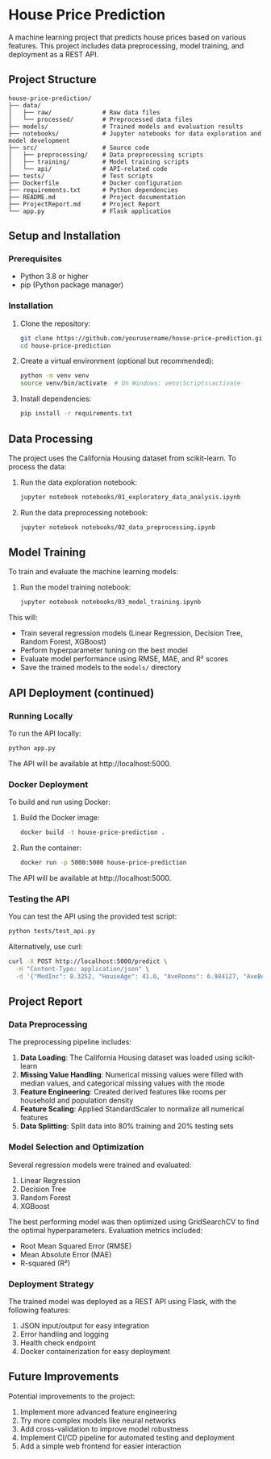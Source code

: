 # House Price Prediction

A machine learning project that predicts house prices based on various features. This project includes data preprocessing, model training, and deployment as a REST API.

## Project Structure

```
house-price-prediction/
├── data/
│   ├── raw/              # Raw data files
│   └── processed/        # Preprocessed data files
├── models/               # Trained models and evaluation results
├── notebooks/            # Jupyter notebooks for data exploration and model development
├── src/                  # Source code
│   ├── preprocessing/    # Data preprocessing scripts
│   ├── training/         # Model training scripts
│   └── api/              # API-related code
├── tests/                # Test scripts
├── Dockerfile            # Docker configuration
├── requirements.txt      # Python dependencies
├── README.md             # Project documentation
├── ProjectReport.md      # Project Report
└── app.py                # Flask application
```

## Setup and Installation

### Prerequisites
- Python 3.8 or higher
- pip (Python package manager)

### Installation

1. Clone the repository:
   ```bash
   git clone https://github.com/yourusername/house-price-prediction.git
   cd house-price-prediction
   ```

2. Create a virtual environment (optional but recommended):
   ```bash
   python -m venv venv
   source venv/bin/activate  # On Windows: venv\Scripts\activate
   ```

3. Install dependencies:
   ```bash
   pip install -r requirements.txt
   ```

## Data Processing

The project uses the California Housing dataset from scikit-learn. To process the data:

1. Run the data exploration notebook:
   ```bash
   jupyter notebook notebooks/01_exploratory_data_analysis.ipynb
   ```

2. Run the data preprocessing notebook:
   ```bash
   jupyter notebook notebooks/02_data_preprocessing.ipynb
   ```

## Model Training

To train and evaluate the machine learning models:

1. Run the model training notebook:
   ```bash
   jupyter notebook notebooks/03_model_training.ipynb
   ```

This will:
- Train several regression models (Linear Regression, Decision Tree, Random Forest, XGBoost)
- Perform hyperparameter tuning on the best model
- Evaluate model performance using RMSE, MAE, and R² scores
- Save the trained models to the `models/` directory

## API Deployment (continued)

### Running Locally

To run the API locally:

```bash
python app.py
```

The API will be available at http://localhost:5000.

### Docker Deployment

To build and run using Docker:

1. Build the Docker image:
   ```bash
   docker build -t house-price-prediction .
   ```

2. Run the container:
   ```bash
   docker run -p 5000:5000 house-price-prediction
   ```

The API will be available at http://localhost:5000.

### Testing the API

You can test the API using the provided test script:

```bash
python tests/test_api.py
```

Alternatively, use curl:

```bash
curl -X POST http://localhost:5000/predict \
  -H "Content-Type: application/json" \
  -d '{"MedInc": 8.3252, "HouseAge": 41.0, "AveRooms": 6.984127, "AveBedrms": 1.02381, "Population": 322.0, "AveOccup": 2.555556, "Latitude": 37.88, "Longitude": -122.23}'
```

## Project Report

### Data Preprocessing

The preprocessing pipeline includes:
1. **Data Loading**: The California Housing dataset was loaded using scikit-learn
2. **Missing Value Handling**: Numerical missing values were filled with median values, and categorical missing values with the mode
3. **Feature Engineering**: Created derived features like rooms per household and population density
4. **Feature Scaling**: Applied StandardScaler to normalize all numerical features
5. **Data Splitting**: Split data into 80% training and 20% testing sets

### Model Selection and Optimization

Several regression models were trained and evaluated:
1. Linear Regression
2. Decision Tree
3. Random Forest
4. XGBoost

The best performing model was then optimized using GridSearchCV to find the optimal hyperparameters. Evaluation metrics included:
- Root Mean Squared Error (RMSE)
- Mean Absolute Error (MAE)
- R-squared (R²)

### Deployment Strategy

The trained model was deployed as a REST API using Flask, with the following features:
1. JSON input/output for easy integration
2. Error handling and logging
3. Health check endpoint
4. Docker containerization for easy deployment

## Future Improvements

Potential improvements to the project:
1. Implement more advanced feature engineering
2. Try more complex models like neural networks
3. Add cross-validation to improve model robustness
4. Implement CI/CD pipeline for automated testing and deployment
5. Add a simple web frontend for easier interaction

